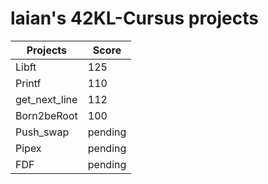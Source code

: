 # laian's 42KL-Cursus projects

|Projects | Score |
|---------|-------|
|Libft    |125    |
|Printf   |110    |
|get_next_line|112|
|Born2beRoot|100  |
|Push_swap|pending|
|Pipex|pending    |
|FDF|pending      |


